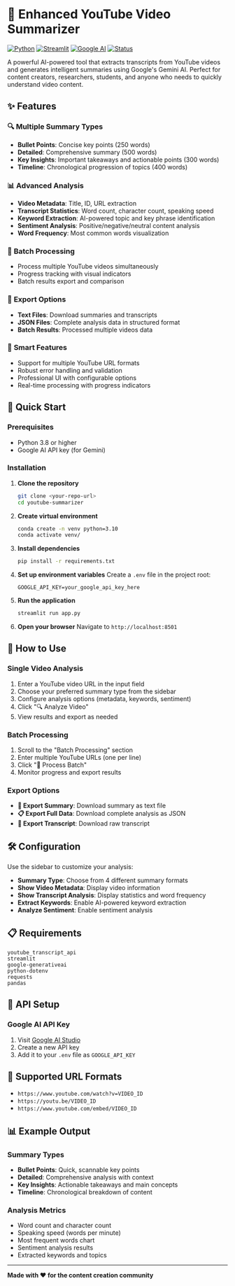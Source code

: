 # 🎥 Enhanced YouTube Video Summarizer

[![Python](https://img.shields.io/badge/Python-3.8+-blue.svg)](https://python.org)
[![Streamlit](https://img.shields.io/badge/Streamlit-1.28+-red.svg)](https://streamlit.io)
[![Google AI](https://img.shields.io/badge/Google%20AI-Gemini-green.svg)](https://ai.google.dev)
[![Status](https://img.shields.io/badge/Status-Active-brightgreen.svg)]()

A powerful AI-powered tool that extracts transcripts from YouTube videos and generates intelligent summaries using Google's Gemini AI. Perfect for content creators, researchers, students, and anyone who needs to quickly understand video content.

## ✨ Features

### 🔍 **Multiple Summary Types**
- **Bullet Points**: Concise key points (250 words)
- **Detailed**: Comprehensive summary (500 words) 
- **Key Insights**: Important takeaways and actionable points (300 words)
- **Timeline**: Chronological progression of topics (400 words)

### 📊 **Advanced Analysis**
- **Video Metadata**: Title, ID, URL extraction
- **Transcript Statistics**: Word count, character count, speaking speed
- **Keyword Extraction**: AI-powered topic and key phrase identification
- **Sentiment Analysis**: Positive/negative/neutral content analysis
- **Word Frequency**: Most common words visualization

### 🔄 **Batch Processing**
- Process multiple YouTube videos simultaneously
- Progress tracking with visual indicators
- Batch results export and comparison

### 💾 **Export Options**
- **Text Files**: Download summaries and transcripts
- **JSON Files**: Complete analysis data in structured format
- **Batch Results**: Processed multiple videos data

### 🎯 **Smart Features**
- Support for multiple YouTube URL formats
- Robust error handling and validation
- Professional UI with configurable options
- Real-time processing with progress indicators

## 🚀 Quick Start

### Prerequisites
- Python 3.8 or higher
- Google AI API key (for Gemini)

### Installation

1. **Clone the repository**
   ```bash
   git clone <your-repo-url>
   cd youtube-summarizer
   ```

2. **Create virtual environment**
   ```bash
   conda create -n venv python=3.10
   conda activate venv/
   ```

3. **Install dependencies**
   ```bash
   pip install -r requirements.txt
   ```

4. **Set up environment variables**
   Create a `.env` file in the project root:
   ```env
   GOOGLE_API_KEY=your_google_api_key_here
   ```

5. **Run the application**
   ```bash
   streamlit run app.py
   ```

6. **Open your browser**
   Navigate to `http://localhost:8501`

## 📖 How to Use

### Single Video Analysis
1. Enter a YouTube video URL in the input field
2. Choose your preferred summary type from the sidebar
3. Configure analysis options (metadata, keywords, sentiment)
4. Click "🔍 Analyze Video"
5. View results and export as needed

### Batch Processing
1. Scroll to the "Batch Processing" section
2. Enter multiple YouTube URLs (one per line)
3. Click "🚀 Process Batch"
4. Monitor progress and export results

### Export Options
- **📄 Export Summary**: Download summary as text file
- **📋 Export Full Data**: Download complete analysis as JSON
- **📝 Export Transcript**: Download raw transcript

## 🛠️ Configuration

Use the sidebar to customize your analysis:

- **Summary Type**: Choose from 4 different summary formats
- **Show Video Metadata**: Display video information
- **Show Transcript Analysis**: Display statistics and word frequency
- **Extract Keywords**: Enable AI-powered keyword extraction
- **Analyze Sentiment**: Enable sentiment analysis

## 📋 Requirements

```
youtube_transcript_api
streamlit
google-generativeai
python-dotenv
requests
pandas
```

## 🔑 API Setup

### Google AI API Key
1. Visit [Google AI Studio](https://makersuite.google.com/app/apikey)
2. Create a new API key
3. Add it to your `.env` file as `GOOGLE_API_KEY`

## 🎯 Supported URL Formats

- `https://www.youtube.com/watch?v=VIDEO_ID`
- `https://youtu.be/VIDEO_ID`
- `https://www.youtube.com/embed/VIDEO_ID`

## 📊 Example Output

### Summary Types
- **Bullet Points**: Quick, scannable key points
- **Detailed**: Comprehensive analysis with context
- **Key Insights**: Actionable takeaways and main concepts
- **Timeline**: Chronological breakdown of content

### Analysis Metrics
- Word count and character count
- Speaking speed (words per minute)
- Most frequent words chart
- Sentiment analysis results
- Extracted keywords and topics

---

**Made with ❤️ for the content creation community**
